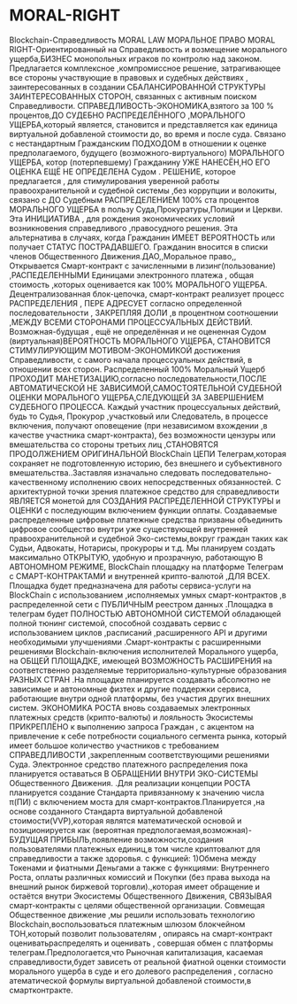 # MORAL-RIGHT
Blockchain-Справедливость
MORAL LAW         МОРАЛЬНОЕ ПРАВО        MORAL RIGHT-Ориентированный на Справедливость и возмещение морального ущерба,БИЗНЕС монопольных играков по контролю над законом.                                                                                                                                          
Предлагается комплексное ,компромиссное решение, затрагивающее все стороны участвующие в правовых и судебных действиях , заинтересованных в создании СБАЛАНСИРОВАННОЙ СТРУКТУРЫ ЗАИНТЕРЕСОВАННЫХ СТОРОН, связанных с активным поиском  Справедливости.
СПРАВЕДЛИВОСТЬ-ЭКОНОМИКА,взятого за 100 % процентов,ДО СУДЕБНО РАСПРЕДЕЛЁННОГО ,МОРАЛЬНОГО УЩЕРБА,который является, становится и представляется как единица виртуальной добавленой стоимости до, во время и после суда. 
Связано с нестандартным Гражданским ПОДХОДОМ  в отношении к оценке предполагаемого, будущего (возможного-виртуального)   МОРАЛЬНОГО УЩЕРБА, котор (потерпевшему) Гражданину УЖЕ НАНЕСЁН,НО ЕГО ОЦЕНКА ЕЩЁ НЕ ОПРЕДЕЛЕНА Судом .
РЕШЕНИЕ, которое предлагается , для стимулирования уверенной работы правоохранительной и судебной системы ,без коррупции и волокиты, связано с  ДО Судебным РАСПРЕДЕЛЕНИЕМ 100% ста процентов  МОРАЛЬНОГО УЩЕРБА в пользу  Суда,Прокуратуры,Полиции и Церкви.
Эта ИНИЦИАТИВА , для рождения экономических условий возникновения справедливого ,правосудного решения.
Эта альтернатива в случаях, когда Гражданин   ИМЕЕТ ВЕРОЯТНОСТЬ или получает СТАТУС ПОСТРАДАВШЕГО.
Гражданин вносится в списки членов Общественного Движения.ДАО,,Моральное право,,
Открывается Смарт-контракт с зачисленными в лизинг(пользование) ,РАСПЕДЕЛЕННЫМИ Единицами электронного платежа , общая стоимость ,которых оценивается как 100% МОРАЛЬНОГО УЩЕРБА. Децентрализованная блок-цепочка, смарт-контракт реализует процесс РАСПРЕДЕЛЕНИЯ  ,  ПЕРЕ АДРЕСУЕТ согласно определенной последовательности , ЗАКРЕПЛЯЯ ДОЛИ ,в процентном соотношении ,МЕЖДУ ВСЕМИ СТОРОНАМИ ПРОЦЕССУАЛЬНЫХ ДЕЙСТВИЙ.
Возможная-будущая , ещё не определённая и не оцененная Судом (виртуальная)ВЕРОЯТНОСТЬ МОРАЛЬНОГО УЩЕРБА, СТАНОВИТСЯ СТИМУЛИРУЮЩИМ МОТИВОМ-ЭКОНОМИКОЙ достижения Справедливости, с самого начала процессуальных действий, в отношении всех сторон.
Распределенный 100% Моральный Ущерб ПРОХОДИТ МАНЕТИЗАЦИЮ,согласно последовательности,ПОСЛЕ АВТОМАТИЧЕСКОЙ НЕ ЗАВИСИМОЙ,САМОСТОЯТЕЛЬНОЙ СУДЕБНОЙ ОЦЕНКИ МОРАЛЬНОГО УЩЕРБА,СЛЕДУЮЩЕЙ ЗА ЗАВЕРШЕНИЕМ СУДЕБНОГО ПРОЦЕССА.
Каждый участник процессуальных действий, будь то Судья, Прокурор ,участковый или Следователь, в процессе включения, получают оповещение (при независимом вхождении ,в качестве участника смарт-контракта), без возможности цензуры или вмешательства со стороны третьих лиц ,СТАНОВЯТСЯ ПРОДОЛЖЕНИЕМ ОРИГИНАЛЬНОЙ BlockChain ЦЕПИ Телеграм,которая сохраняет не подготовленную историю, без внешнего и субъективного вмешательства..Заставляя изначально следовать последовательно-качественному исполнению своих непосредственных обязанностей.
С архитектурной точки зрения платежное средство  для справедливости ЯВЛЯЕТСЯ монетой для  СОЗДАНИЯ РАСПРЕДЕЛЕННОЙ СТРУКТУРЫ и ОЦЕНКИ с последующим включением функции оплаты. Создаваемые распределенные цифровые платежные средства призваны объединить цифровое сообщество внутри уже существующей внутренней правоохранительной и судебной Эко-системы,вокруг граждан таких как Судьи, Адвокаты, Нотарисы, прокуроры и т.д.
Мы планируем создать максимально ОТКРЫТУЮ, удобную и прозрачную, работающую В АВТОНОМНОМ РЕЖИМЕ, BlockChain площадку на платформе Телеграм с СМАРТ-КОНТРАКТАМИ и внутренней крипто-валютой ,ДЛЯ ВСЕХ. Площадка будет предназначена для работы сервиса-услуги на BlockChain с использованием ,исполняемых умных смарт-контрактов ,в распределенной сети с ПУБЛИЧНЫМ реестром данных .Площадка в телеграм будет ПОЛНОСТЬЮ АВТОНОМНОЙ СИСТЕМОЙ обладающей полной тюнинг системой, способной создавать сервис с использованием циклов ,расписаний ,расширенного API и другими необходимыми улучшениями .Смарт-контракты с расширенными решениями Blockchain-включения исполнителей Морального ущерба, на ОБЩЕЙ ПЛОЩАДКЕ, имеющей ВОЗМОЖНОСТЬ РАСШИРЕНИЯ на соответственно разделяемые территориально-культурные образования РАЗНЫХ СТРАН .На площадке планируется создавать абсолютно не зависимые и автономные физтех и другие поддержки сервиса, работающие внутри одной платформы, без участия других внешних систем.
ЭКОНОМИКА РОСТА вновь создаваемых электронных платежных средств (крипто-валюты) и лояльность Экосистемы ПРИКРЕПЛЁНО к выполнению запроса Граждан , с акцентом на привлечение к себе потребности социального сегмента рынка, который имеет большое количество участников с требованием СПРАВЕДЛИВОСТИ ,закрепленным соответствующими решениями Суда.
Электронное средство платежного распределения пока планируется оставаться В ОБРАЩЕНИИ ВНУТРИ ЭКО-СИСТЕМЫ Общественного Движения.
.Для реализации концепции РОСТА планируется создание Стандарта привязанному к значению числа π(ПИ) с включением моста для смарт-контрактов.Планируется ,на основе созданного Стандарта виртуальной добавленой стоимости(VVP),которая являтся математической основой и позиционируется как (вероятная предпологаемая,возможная)-БУДУЩАЯ ПРИБЫЛЬ,появление возможности,создания пользователями платежных единиц,в том числе криптовалют для справедливости а также здоровья. c функцией: 1)Обмена между Токенами и фиатными Деньгами а также с функциями: Внутреннего Роста, оплаты различных комиссий и Покупки (без права выхода на внешний рынок биржевой торговли).,которая имеет обращение и остаётся внутри Экосистемы Общественного Движения, СВЯЗЫВАЯ смарт-контракты с целями общественной организации.
Совмещая  Общественное движение ,мы  решили использовать технологию Blockchain,воспользоваться   платежным шлюзом блокчейном ТОН,который позволит пользователям  ,  опираясь  на смарт-контракт оцениватьраспределять и оценивать , совершая  обмен  с  платформы телеграм.Предпологается,что Рыночная капитализация, касаемая справедливости,будет зависеть от реальной фиатной оценки стоимости морального ущерба в суде и его долевого распределения , согласно атематической формулы виртуальной добавленой стоимости,в смартконтракте.             
